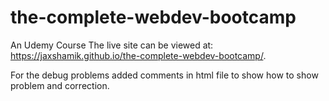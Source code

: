 # the-complete-webdev-bootcamp
An Udemy Course
The live site can be viewed at:
https://jaxshamik.github.io/the-complete-webdev-bootcamp/.

For the debug problems added comments in html file to show how to show problem and correction.